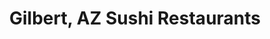 ---
layout: city
title: Gilbert, AZ Sushi Restaurants
permalink: /arizona/gilbert/
stateAbbr: AZ
stateName: Arizona
cityName: Gilbert
---